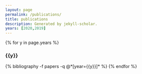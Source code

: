 ```yaml
---
layout: page
permalink: /publications/
title: publications
description: Generated by jekyll-scholar.
years: [2020,2019]
---
```


{% for y in page.years %}
  <h3 class="year">{{y}}</h3>
  {% bibliography -f papers -q @*[year={{y}}]* %}
{% endfor %}
